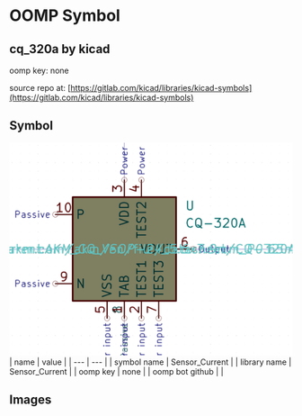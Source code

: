 # OOMP Symbol  
## cq_320a  by kicad  
  
oomp key: none  
  
source repo at: [https://gitlab.com/kicad/libraries/kicad-symbols](https://gitlab.com/kicad/libraries/kicad-symbols)  
## Symbol  
  
[![working.png](working_600.png)](working.png)  
| name | value | 
| --- | --- | 
| symbol name | Sensor_Current | 
| library name | Sensor_Current | 
| oomp key | none | 
| oomp bot github |  | 
## Images  
